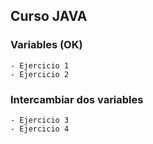 ## Curso JAVA

### Variables (OK)

    - Ejercicio 1
    - Ejercicio 2

### Intercambiar dos variables

    - Ejercicio 3
    - Ejercicio 4
